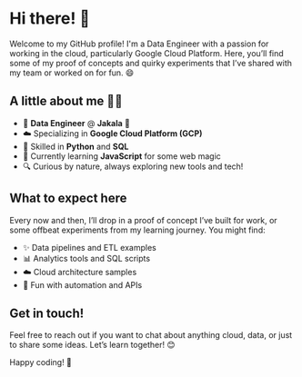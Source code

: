 # Hi there! 👋 

Welcome to my GitHub profile! I'm a Data Engineer with a passion for working in the cloud, particularly Google Cloud Platform. Here, you’ll find some of my proof of concepts and quirky experiments that I’ve shared with my team or worked on for fun. 😄

## A little about me 🧑‍💻
- 💼 **Data Engineer** @ **Jakala** 🐊
- ☁️ Specializing in **Google Cloud Platform (GCP)**
- 🐍 Skilled in **Python** and **SQL**
- 🌱 Currently learning **JavaScript** for some web magic
- 🔍 Curious by nature, always exploring new tools and tech!

## What to expect here
Every now and then, I’ll drop in a proof of concept I’ve built for work, or some offbeat experiments from my learning journey. You might find:
- ✨ Data pipelines and ETL examples
- 📊 Analytics tools and SQL scripts
- ☁️ Cloud architecture samples
- 🤖 Fun with automation and APIs

## Get in touch!
Feel free to reach out if you want to chat about anything cloud, data, or just to share some ideas. Let’s learn together! 😊

Happy coding! 🎉
